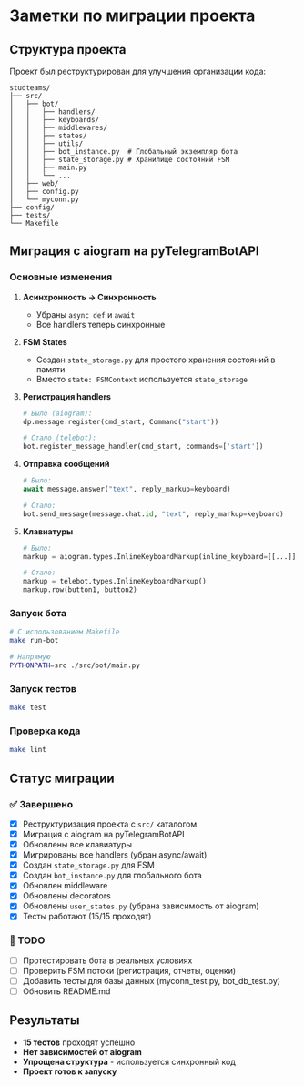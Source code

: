 # Заметки по миграции проекта

## Структура проекта

Проект был реструктурирован для улучшения организации кода:

```
studteams/
├── src/
│   ├── bot/
│   │   ├── handlers/
│   │   ├── keyboards/
│   │   ├── middlewares/
│   │   ├── states/
│   │   ├── utils/
│   │   ├── bot_instance.py  # Глобальный экземпляр бота
│   │   ├── state_storage.py # Хранилище состояний FSM
│   │   ├── main.py
│   │   └── ...
│   ├── web/
│   ├── config.py
│   └── myconn.py
├── config/
├── tests/
└── Makefile
```

## Миграция с aiogram на pyTelegramBotAPI

### Основные изменения

1. **Асинхронность → Синхронность**
   - Убраны `async def` и `await`
   - Все handlers теперь синхронные

2. **FSM States**
   - Создан `state_storage.py` для простого хранения состояний в памяти
   - Вместо `state: FSMContext` используется `state_storage`

3. **Регистрация handlers**
   ```python
   # Было (aiogram):
   dp.message.register(cmd_start, Command("start"))
   
   # Стало (telebot):
   bot.register_message_handler(cmd_start, commands=['start'])
   ```

4. **Отправка сообщений**
   ```python
   # Было:
   await message.answer("text", reply_markup=keyboard)
   
   # Стало:
   bot.send_message(message.chat.id, "text", reply_markup=keyboard)
   ```

5. **Клавиатуры**
   ```python
   # Было:
   markup = aiogram.types.InlineKeyboardMarkup(inline_keyboard=[[...]])
   
   # Стало:
   markup = telebot.types.InlineKeyboardMarkup()
   markup.row(button1, button2)
   ```

### Запуск бота

```bash
# С использованием Makefile
make run-bot

# Напрямую
PYTHONPATH=src ./src/bot/main.py
```

### Запуск тестов

```bash
make test
```

### Проверка кода

```bash
make lint
```

## Статус миграции

### ✅ Завершено

- [x] Реструктуризация проекта с `src/` каталогом
- [x] Миграция с aiogram на pyTelegramBotAPI
- [x] Обновлены все клавиатуры
- [x] Мигрированы все handlers (убран async/await)
- [x] Создан `state_storage.py` для FSM
- [x] Создан `bot_instance.py` для глобального бота
- [x] Обновлен middleware
- [x] Обновлены decorators
- [x] Обновлены `user_states.py` (убрана зависимость от aiogram)
- [x] Тесты работают (15/15 проходят)

### 📝 TODO

- [ ] Протестировать бота в реальных условиях
- [ ] Проверить FSM потоки (регистрация, отчеты, оценки)
- [ ] Добавить тесты для базы данных (myconn_test.py, bot_db_test.py)
- [ ] Обновить README.md

## Результаты

- **15 тестов** проходят успешно
- **Нет зависимостей от aiogram**
- **Упрощена структура** - используется синхронный код
- **Проект готов к запуску**
